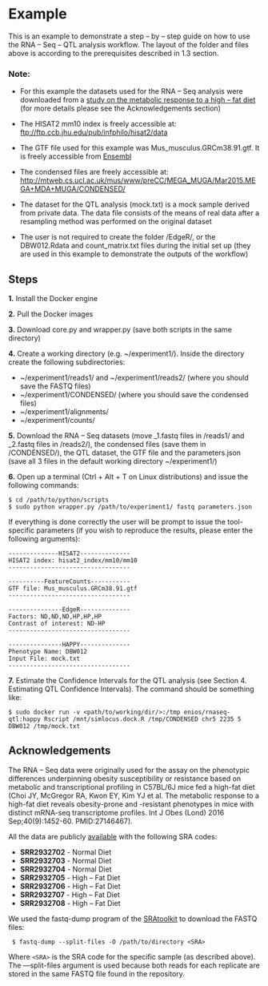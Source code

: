 # Example

This is an example to demonstrate a step – by – step guide on how to use the RNA – Seq – QTL analysis workflow. The layout of the folder and files above is according to the prerequisites described in 1.3 section.

### Note:
* For this example the datasets used for the RNA – Seq analysis were downloaded from a [study on the metabolic response to a high – fat diet](https://www.nature.com/articles/ijo201670) (for more details please see the Acknowledgements section)

* The HISAT2 mm10 index is freely accessible at: ftp://ftp.ccb.jhu.edu/pub/infphilo/hisat2/data

* The GTF file used for this example was Mus_musculus.GRCm38.91.gtf. It is freely accessible from [Ensembl](http://www.ensembl.org/info/data/ftp/index.html/)

* The condensed files are freely accessible at: http://mtweb.cs.ucl.ac.uk/mus/www/preCC/MEGA_MUGA/Mar2015.MEGA+MDA+MUGA/CONDENSED/

* The dataset for the QTL analysis (mock.txt) is a mock sample derived from private data. The data file consists of the means of real data after a resampling method was performed on the original dataset

* The user is not required to create the folder /EdgeR/, or the DBW012.Rdata and count_matrix.txt files during the initial set up (they are used in this example to demonstrate the outputs of the workflow)

## Steps
**1.** Install the Docker engine

**2.** Pull the Docker images

**3.** Download core.py and wrapper.py (save both scripts in the same directory)

**4.** Create a working directory (e.g. ~/experiment1/). Inside the directory create the following subdirectories:
* ~/experiment1/reads1/ and ~/experiment1/reads2/ (where you should save the FASTQ files)
* ~/experiment1/CONDENSED/ (where you should save the condensed files)
* ~/experiment1/alignments/
* ~/experiment1/counts/

**5.** Download the RNA – Seq datasets (move _1.fastq files in /reads1/ and _2.fastq files in /reads2/), the condensed 
files (save them in /CONDENSED/), the QTL dataset, the GTF file and the parameters.json (save all 3 files in the default working 
directory ~/experiment1/)

**6.** Open up a terminal (Ctrl + Alt + T on Linux distributions) and issue the following commands:
```
$ cd /path/to/python/scripts
$ sudo python wrapper.py /path/to/experiment1/ fastq parameters.json
```
If everything is done correctly the user will be prompt to issue the tool-specific parameters 
(if you wish to reproduce the results, please enter the following arguments):
```
--------------HISAT2--------------
HISAT2 index: hisat2_index/mm10/mm10
----------------------------------

----------FeatureCounts-----------
GTF file: Mus_musculus.GRCm38.91.gtf
----------------------------------

---------------EdgeR--------------
Factors: ND,ND,ND,HP,HP,HP
Contrast of interest: ND-HP
----------------------------------

---------------HAPPY--------------
Phenotype Name: DBW012
Input File: mock.txt
----------------------------------
```

**7.** Estimate the Confidence Intervals for the QTL analysis (see Section 4. Estimating QTL Confidence Intervals). The command should be something like:
```
$ sudo docker run -v <path/to/working/dir/>:/tmp enios/rnaseq-qtl:happy Rscript /mnt/simlocus.dock.R /tmp/CONDENSED chr5 2235 5 DBW012 /tmp/mock.txt
```

## Acknowledgements
The RNA – Seq data were originally used for the assay on the phenotypic differences underpinning obesity susceptibility
or resistance based on metabolic and transcriptional profiling in C57BL/6J mice fed a high-fat diet 
(Choi JY, McGregor RA, Kwon EY, Kim YJ et al. The metabolic response to a high-fat diet reveals obesity-prone and -resistant 
phenotypes in mice with distinct mRNA-seq transcriptome profiles. Int J Obes (Lond) 2016 Sep;40(9):1452-60. PMID:27146467).

All the data are publicly [available](https://trace.ncbi.nlm.nih.gov/Traces/study/?acc=SRP065955) with the following SRA codes:
* **SRR2932702** - Normal Diet
* **SRR2932703** - Normal Diet
* **SRR2932704** - Normal Diet
* **SRR2932705** - High – Fat Diet
* **SRR2932706** - High – Fat Diet
* **SRR2932707** - High – Fat Diet
* **SRR2932708** - High – Fat Diet

We used the fastq-dump program of the [SRAtoolkit](https://trace.ncbi.nlm.nih.gov/Traces/sra/sra.cgi?view=software) 
to download the FASTQ files:

```
 $ fastq-dump --split-files -O /path/to/directory <SRA>
```
Where `<SRA>` is the SRA code for the specific sample (as described above).
The ––split-files argument is used because both reads for each replicate are stored in the same FASTQ file found in the 
repository.
